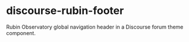 # discourse-rubin-footer

Rubin Observatory global navigation header in a Discourse forum theme component.
